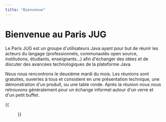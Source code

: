 ```yaml
---
title: "Bienvenue"
---
```


# Bienvenue au Paris JUG

Le Paris JUG est un groupe d'utilisateurs Java ayant pour but de réunir les acteurs du langage (professionnels, communautés open source, institutions, étudiants, enseignants…) afin d'échanger des idées et de discuter des avancées technologiques de la plateforme Java.

Nous nous rencontrons le deuxième mardi du mois.
Les réunions sont gratuites, ouvertes à tous et consistent en une présentation technique, une démonstration d'un produit, ou une table ronde.
Après la réunion nous nous retrouvons généralement pour un échange informel autour d'un verre et d'un petit buffet.

{{<figure src="devoxxfr-2023.jpg" alt="Devoxx France 2023" class="sponsor-svg-logo" width="400px" link="https://www.devoxx.fr" target="_blank">}}
